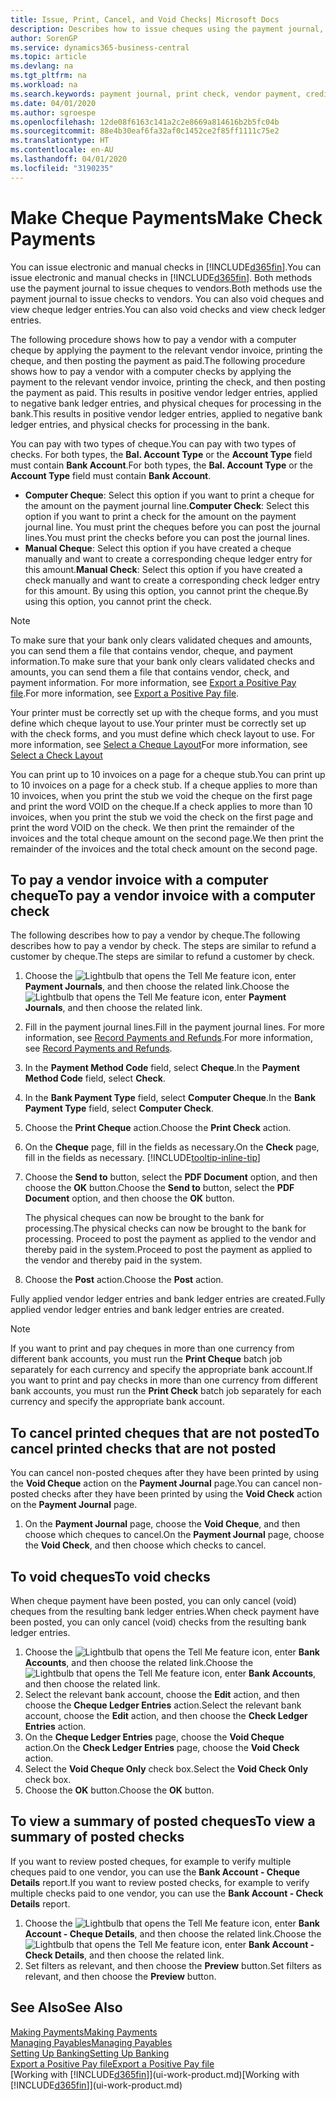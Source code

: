 ```yaml
---
title: Issue, Print, Cancel, and Void Checks| Microsoft Docs
description: Describes how to issue cheques using the payment journal, print cheques, and void or view cheque ledger entries in Business Central.
author: SorenGP
ms.service: dynamics365-business-central
ms.topic: article
ms.devlang: na
ms.tgt_pltfrm: na
ms.workload: na
ms.search.keywords: payment journal, print check, vendor payment, creditor, debt, balance due, AP
ms.date: 04/01/2020
ms.author: sgroespe
ms.openlocfilehash: 12de08f6163c141a2c2e8669a814616b2b5fc04b
ms.sourcegitcommit: 88e4b30eaf6fa32af0c1452ce2f85ff1111c75e2
ms.translationtype: HT
ms.contentlocale: en-AU
ms.lasthandoff: 04/01/2020
ms.locfileid: "3190235"
---
```

# <a name="make-check-payments"></a><span data-ttu-id="02a22-103">Make Cheque Payments</span><span class="sxs-lookup"><span data-stu-id="02a22-103">Make Check Payments</span></span>
<span data-ttu-id="02a22-104">You can issue electronic and manual checks in [!INCLUDE[d365fin](includes/d365fin_md.md)].</span><span class="sxs-lookup"><span data-stu-id="02a22-104">You can issue electronic and manual checks in [!INCLUDE[d365fin](includes/d365fin_md.md)].</span></span> <span data-ttu-id="02a22-105">Both methods use the payment journal to issue cheques to vendors.</span><span class="sxs-lookup"><span data-stu-id="02a22-105">Both methods use the payment journal to issue checks to vendors.</span></span> <span data-ttu-id="02a22-106">You can also void cheques and view cheque ledger entries.</span><span class="sxs-lookup"><span data-stu-id="02a22-106">You can also void checks and view check ledger entries.</span></span>

<span data-ttu-id="02a22-107">The following procedure shows how to pay a vendor with a computer cheque by applying the payment to the relevant vendor invoice, printing the cheque, and then posting the payment as paid.</span><span class="sxs-lookup"><span data-stu-id="02a22-107">The following procedure shows how to pay a vendor with a computer checks by applying the payment to the relevant vendor invoice, printing the check, and then posting the payment as paid.</span></span> <span data-ttu-id="02a22-108">This results in positive vendor ledger entries, applied to negative bank ledger entries, and physical cheques for processing in the bank.</span><span class="sxs-lookup"><span data-stu-id="02a22-108">This results in positive vendor ledger entries, applied to negative bank ledger entries, and physical checks for processing in the bank.</span></span>

<span data-ttu-id="02a22-109">You can pay with two types of cheque.</span><span class="sxs-lookup"><span data-stu-id="02a22-109">You can pay with two types of checks.</span></span> <span data-ttu-id="02a22-110">For both types, the **Bal. Account Type** or the **Account Type** field must contain **Bank Account**.</span><span class="sxs-lookup"><span data-stu-id="02a22-110">For both types, the **Bal. Account Type** or the **Account Type** field must contain **Bank Account**.</span></span>

- <span data-ttu-id="02a22-111">**Computer Cheque**: Select this option if you want to print a cheque for the amount on the payment journal line.</span><span class="sxs-lookup"><span data-stu-id="02a22-111">**Computer Check**: Select this option if you want to print a check for the amount on the payment journal line.</span></span> <span data-ttu-id="02a22-112">You must print the cheques before you can post the journal lines.</span><span class="sxs-lookup"><span data-stu-id="02a22-112">You must print the checks before you can post the journal lines.</span></span>
- <span data-ttu-id="02a22-113">**Manual Cheque**: Select this option if you have created a cheque manually and want to create a corresponding cheque ledger entry for this amount.</span><span class="sxs-lookup"><span data-stu-id="02a22-113">**Manual Check**: Select this option if you have created a check manually and want to create a corresponding check ledger entry for this amount.</span></span> <span data-ttu-id="02a22-114">By using this option, you cannot print the cheque.</span><span class="sxs-lookup"><span data-stu-id="02a22-114">By using this option, you cannot print the check.</span></span>

> [!NOTE]  
> <span data-ttu-id="02a22-115">To make sure that your bank only clears validated cheques and amounts, you can send them a file that contains vendor, cheque, and payment information.</span><span class="sxs-lookup"><span data-stu-id="02a22-115">To make sure that your bank only clears validated checks and amounts, you can send them a file that contains vendor, check, and payment information.</span></span> <span data-ttu-id="02a22-116">For more information, see [Export a Positive Pay file](finance-how-positive-pay.md).</span><span class="sxs-lookup"><span data-stu-id="02a22-116">For more information, see [Export a Positive Pay file](finance-how-positive-pay.md).</span></span>

<span data-ttu-id="02a22-117">Your printer must be correctly set up with the cheque forms, and you must define which cheque layout to use.</span><span class="sxs-lookup"><span data-stu-id="02a22-117">Your printer must be correctly set up with the check forms, and you must define which check layout to use.</span></span> <span data-ttu-id="02a22-118">For more information, see [Select a Cheque Layout](finance-how-define-check-layouts.md)</span><span class="sxs-lookup"><span data-stu-id="02a22-118">For more information, see [Select a Check Layout](finance-how-define-check-layouts.md)</span></span>

<span data-ttu-id="02a22-119">You can print up to 10 invoices on a page for a cheque stub.</span><span class="sxs-lookup"><span data-stu-id="02a22-119">You can print up to 10 invoices on a page for a check stub.</span></span> <span data-ttu-id="02a22-120">If a cheque applies to more than 10 invoices, when you print the stub we void the cheque on the first page and print the word VOID on the cheque.</span><span class="sxs-lookup"><span data-stu-id="02a22-120">If a check applies to more than 10 invoices, when you print the stub we void the check on the first page and print the word VOID on the check.</span></span> <span data-ttu-id="02a22-121">We then print the remainder of the invoices and the total cheque amount on the second page.</span><span class="sxs-lookup"><span data-stu-id="02a22-121">We then print the remainder of the invoices and the total check amount on the second page.</span></span>

## <a name="to-pay-a-vendor-invoice-with-a-computer-check"></a><span data-ttu-id="02a22-122">To pay a vendor invoice with a computer cheque</span><span class="sxs-lookup"><span data-stu-id="02a22-122">To pay a vendor invoice with a computer check</span></span>
<span data-ttu-id="02a22-123">The following describes how to pay a vendor by cheque.</span><span class="sxs-lookup"><span data-stu-id="02a22-123">The following describes how to pay a vendor by check.</span></span> <span data-ttu-id="02a22-124">The steps are similar to refund a customer by cheque.</span><span class="sxs-lookup"><span data-stu-id="02a22-124">The steps are similar to refund a customer by check.</span></span>

1. <span data-ttu-id="02a22-125">Choose the ![Lightbulb that opens the Tell Me feature](media/ui-search/search_small.png "Tell me what you want to do") icon, enter **Payment Journals**, and then choose the related link.</span><span class="sxs-lookup"><span data-stu-id="02a22-125">Choose the ![Lightbulb that opens the Tell Me feature](media/ui-search/search_small.png "Tell me what you want to do") icon, enter **Payment Journals**, and then choose the related link.</span></span>
2. <span data-ttu-id="02a22-126">Fill in the payment journal lines.</span><span class="sxs-lookup"><span data-stu-id="02a22-126">Fill in the payment journal lines.</span></span> <span data-ttu-id="02a22-127">For more information, see [Record Payments and Refunds](payables-how-post-payments-refunds.md).</span><span class="sxs-lookup"><span data-stu-id="02a22-127">For more information, see [Record Payments and Refunds](payables-how-post-payments-refunds.md).</span></span>
3. <span data-ttu-id="02a22-128">In the **Payment Method Code** field, select **Cheque**.</span><span class="sxs-lookup"><span data-stu-id="02a22-128">In the **Payment Method Code** field, select **Check**.</span></span>
4. <span data-ttu-id="02a22-129">In the **Bank Payment Type** field, select **Computer Cheque**.</span><span class="sxs-lookup"><span data-stu-id="02a22-129">In the **Bank Payment Type** field, select **Computer Check**.</span></span>
5. <span data-ttu-id="02a22-130">Choose the **Print Cheque** action.</span><span class="sxs-lookup"><span data-stu-id="02a22-130">Choose the **Print Check** action.</span></span>
6. <span data-ttu-id="02a22-131">On the **Cheque** page, fill in the fields as necessary.</span><span class="sxs-lookup"><span data-stu-id="02a22-131">On the **Check** page, fill in the fields as necessary.</span></span> [!INCLUDE[tooltip-inline-tip](includes/tooltip-inline-tip_md.md)]
7. <span data-ttu-id="02a22-132">Choose the **Send to** button, select the **PDF Document** option, and then choose the **OK** button.</span><span class="sxs-lookup"><span data-stu-id="02a22-132">Choose the **Send to** button, select the **PDF Document** option, and then choose the **OK** button.</span></span>

    <span data-ttu-id="02a22-133">The physical cheques can now be brought to the bank for processing.</span><span class="sxs-lookup"><span data-stu-id="02a22-133">The physical checks can now be brought to the bank for processing.</span></span> <span data-ttu-id="02a22-134">Proceed to post the payment as applied to the vendor and thereby paid in the system.</span><span class="sxs-lookup"><span data-stu-id="02a22-134">Proceed to post the payment as applied to the vendor and thereby paid in the system.</span></span>
8. <span data-ttu-id="02a22-135">Choose the **Post** action.</span><span class="sxs-lookup"><span data-stu-id="02a22-135">Choose the **Post** action.</span></span>

<span data-ttu-id="02a22-136">Fully applied vendor ledger entries and bank ledger entries are created.</span><span class="sxs-lookup"><span data-stu-id="02a22-136">Fully applied vendor ledger entries and bank ledger entries are created.</span></span>

> [!NOTE]  
> <span data-ttu-id="02a22-137">If you want to print and pay cheques in more than one currency from different bank accounts, you must run the **Print Cheque** batch job separately for each currency and specify the appropriate bank account.</span><span class="sxs-lookup"><span data-stu-id="02a22-137">If you want to print and pay checks in more than one currency from different bank accounts, you must run the **Print Check** batch job separately for each currency and specify the appropriate bank account.</span></span>

## <a name="to-cancel-printed-checks-that-are-not-posted"></a><span data-ttu-id="02a22-138">To cancel printed cheques that are not posted</span><span class="sxs-lookup"><span data-stu-id="02a22-138">To cancel printed checks that are not posted</span></span>
<span data-ttu-id="02a22-139">You can cancel non-posted cheques after they have been printed by using the **Void Cheque** action on the **Payment Journal** page.</span><span class="sxs-lookup"><span data-stu-id="02a22-139">You can cancel non-posted checks after they have been printed by using the **Void Check** action on the **Payment Journal** page.</span></span>

1. <span data-ttu-id="02a22-140">On the **Payment Journal** page, choose the **Void Cheque**, and then choose which cheques to cancel.</span><span class="sxs-lookup"><span data-stu-id="02a22-140">On the **Payment Journal** page, choose the **Void Check**, and then choose which checks to cancel.</span></span>

## <a name="to-void-checks"></a><span data-ttu-id="02a22-141">To void cheques</span><span class="sxs-lookup"><span data-stu-id="02a22-141">To void checks</span></span>
<span data-ttu-id="02a22-142">When cheque payment have been posted, you can only cancel (void) cheques from the resulting bank ledger entries.</span><span class="sxs-lookup"><span data-stu-id="02a22-142">When check payment have been posted, you can only cancel (void) checks from the resulting bank ledger entries.</span></span>

1. <span data-ttu-id="02a22-143">Choose the ![Lightbulb that opens the Tell Me feature](media/ui-search/search_small.png "Tell me what you want to do") icon, enter **Bank Accounts**, and then choose the related link.</span><span class="sxs-lookup"><span data-stu-id="02a22-143">Choose the ![Lightbulb that opens the Tell Me feature](media/ui-search/search_small.png "Tell me what you want to do") icon, enter **Bank Accounts**, and then choose the related link.</span></span>
2. <span data-ttu-id="02a22-144">Select the relevant bank account, choose the **Edit** action, and then choose the **Cheque Ledger Entries** action.</span><span class="sxs-lookup"><span data-stu-id="02a22-144">Select the relevant bank account, choose the **Edit** action, and then choose the **Check Ledger Entries** action.</span></span>
3. <span data-ttu-id="02a22-145">On the **Cheque Ledger Entries** page, choose the **Void Cheque** action.</span><span class="sxs-lookup"><span data-stu-id="02a22-145">On the **Check Ledger Entries** page, choose the **Void Check** action.</span></span>
4. <span data-ttu-id="02a22-146">Select the **Void Cheque Only** check box.</span><span class="sxs-lookup"><span data-stu-id="02a22-146">Select the **Void Check Only** check box.</span></span>
5. <span data-ttu-id="02a22-147">Choose the **OK** button.</span><span class="sxs-lookup"><span data-stu-id="02a22-147">Choose the **OK** button.</span></span>

## <a name="to-view-a-summary-of-posted-checks"></a><span data-ttu-id="02a22-148">To view a summary of posted cheques</span><span class="sxs-lookup"><span data-stu-id="02a22-148">To view a summary of posted checks</span></span>
<span data-ttu-id="02a22-149">If you want to review posted cheques, for example to verify multiple cheques paid to one vendor, you can use the **Bank Account - Cheque Details** report.</span><span class="sxs-lookup"><span data-stu-id="02a22-149">If you want to review posted checks, for example to verify multiple checks paid to one vendor, you can use the **Bank Account - Check Details** report.</span></span>
1. <span data-ttu-id="02a22-150">Choose the ![Lightbulb that opens the Tell Me feature](media/ui-search/search_small.png "Tell me what you want to do") icon, enter **Bank Account - Cheque Details**, and then choose the related link.</span><span class="sxs-lookup"><span data-stu-id="02a22-150">Choose the ![Lightbulb that opens the Tell Me feature](media/ui-search/search_small.png "Tell me what you want to do") icon, enter **Bank Account - Check Details**, and then choose the related link.</span></span>
2. <span data-ttu-id="02a22-151">Set filters as relevant, and then choose the **Preview** button.</span><span class="sxs-lookup"><span data-stu-id="02a22-151">Set filters as relevant, and then choose the **Preview** button.</span></span>

## <a name="see-also"></a><span data-ttu-id="02a22-152">See Also</span><span class="sxs-lookup"><span data-stu-id="02a22-152">See Also</span></span>
[<span data-ttu-id="02a22-153">Making Payments</span><span class="sxs-lookup"><span data-stu-id="02a22-153">Making Payments</span></span>](payables-make-payments.md)  
[<span data-ttu-id="02a22-154">Managing Payables</span><span class="sxs-lookup"><span data-stu-id="02a22-154">Managing Payables</span></span>](payables-manage-payables.md)  
[<span data-ttu-id="02a22-155">Setting Up Banking</span><span class="sxs-lookup"><span data-stu-id="02a22-155">Setting Up Banking</span></span>](bank-setup-banking.md)  
[<span data-ttu-id="02a22-156">Export a Positive Pay file</span><span class="sxs-lookup"><span data-stu-id="02a22-156">Export a Positive Pay file</span></span>](finance-how-positive-pay.md)  
<span data-ttu-id="02a22-157">[Working with [!INCLUDE[d365fin](includes/d365fin_md.md)]](ui-work-product.md)</span><span class="sxs-lookup"><span data-stu-id="02a22-157">[Working with [!INCLUDE[d365fin](includes/d365fin_md.md)]](ui-work-product.md)</span></span>  
